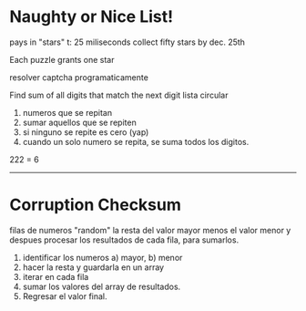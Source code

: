 # Naughty or Nice List!

pays in "stars"
t: 25 miliseconds
collect fifty stars by dec. 25th

Each puzzle grants one star

resolver captcha programaticamente

Find sum of all digits that match the next digit
lista circular

1. numeros que se repitan
2. sumar aquellos que se repiten
3. si ninguno se repite es cero (yap)
4. cuando un solo numero se repita, se suma todos los digitos.

222 = 6

---
# Corruption Checksum

filas de numeros "random"
la resta del valor mayor menos el valor menor
y
despues procesar los resultados de cada fila, para sumarlos.

1. identificar los numeros a) mayor, b) menor
2. hacer la resta y guardarla en un array
3. iterar en cada fila
4. sumar los valores del array de resultados.
5. Regresar el valor final.

